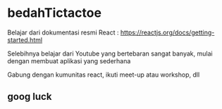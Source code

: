 # bedahTictactoe

Belajar dari dokumentasi resmi React :
https://reactjs.org/docs/getting-started.html

Selebihnya belajar dari Youtube yang bertebaran sangat banyak, mulai dengan membuat aplikasi yang sederhana

Gabung dengan kumunitas react, ikuti meet-up atau workshop, dll 

## goog luck
